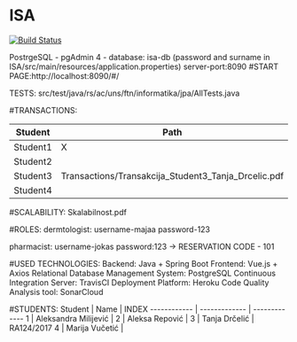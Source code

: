 # ISA


[![Build Status](https://travis-ci.com/Tanjaa1/ISA.svg?branch=develop)](https://travis-ci.com/Tanjaa1/ISA)

PostrgeSQL - pgAdmin 4 - database: isa-db (password and surname in ISA/src/main/resources/application.properties)
server-port:8090
#START PAGE:http://localhost:8090/#/

TESTS: src/test/java/rs/ac/uns/ftn/informatika/jpa/AllTests.java

#TRANSACTIONS:

Student | Path 
------------ | -------------
Student1 | X
Student2 | 
Student3 | Transactions/Transakcija_Student3_Tanja_Drcelic.pdf
Student4 | 

#SCALABILITY: Skalabilnost.pdf

#ROLES:
dermtologist: username-majaa password-123
						
pharmacist: username-jokas password:123
						-> RESERVATION CODE - 101
						
#USED TECHNOLOGIES:
Backend: Java + Spring Boot
Frontend: Vue.js + Axios
Relational Database Management System: PostgreSQL
Continuous Integration Server: TravisCI
Deployment Platform: Heroku
Code Quality Analysis tool: SonarCloud

#STUDENTS:
Student | Name | INDEX
------------ | ------------- |  -------------
1 | Aleksandra Milijević | 
2 | Aleksa Repović | 
3 | Tanja Drčelić | RA124/2017
4 | Marija Vučetić |
